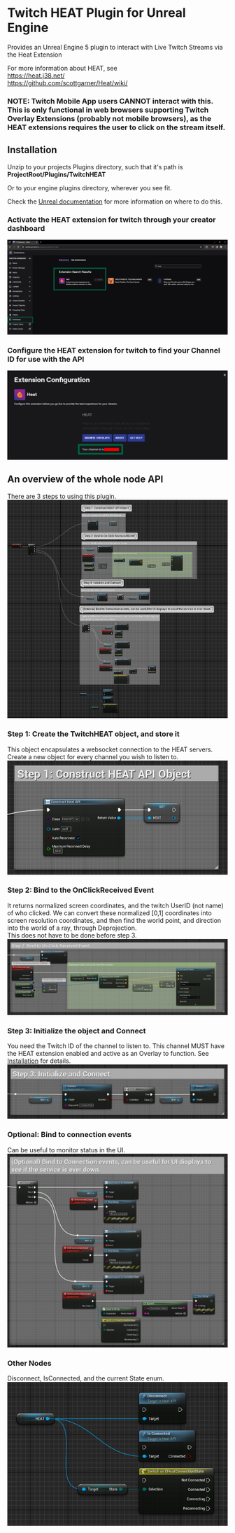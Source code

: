 # Twitch HEAT Plugin for Unreal Engine
Provides an Unreal Engine 5 plugin to interact with Live Twitch Streams via the Heat Extension  

For more information about HEAT, see  
https://heat.j38.net/  
https://github.com/scottgarner/Heat/wiki/


### NOTE: Twitch Mobile App users CANNOT interact with this. This is only functional in web browsers supporting Twitch Overlay Extensions (probably not mobile browsers), as the HEAT extensions requires the user to click on the stream itself.


## Installation
Unzip to your projects Plugins directory, such that it's path is  
**ProjectRoot/Plugins/TwitchHEAT**  

Or to your engine plugins directory, wherever you see fit.  

Check the [Unreal documentation](https://docs.unrealengine.com/5.3/en-US/plugins-in-unreal-engine/#pluginfolders) for more information on where to do this.  


### Activate the HEAT extension for twitch through your creator dashboard
![Twitch Extension](Docs/twitch.png)


### Configure the HEAT extension for twitch to find your Channel ID for use with the API
![Configure ID](Docs/id.png)


## An overview of the whole node API
There are 3 steps to using this plugin.
![Overview of all the nodes](Docs/1.png)


### Step 1: Create the TwitchHEAT object, and store it
This object encapsulates a websocket connection to the HEAT servers.  
Create a new object for every channel you wish to listen to.  
![Create object](Docs/2.png)


### Step 2: Bind to the OnClickReceived Event
It returns normalized screen coordinates, and the twitch UserID (not name) of who clicked. We can convert these normalized [0,1] coordinates into screen resolution coordinates, and then find the world point, and direction into the world of a ray, through Deprojection.  
This does not have to be done before step 3.  
![Bind to OnClickReceived](Docs/3.png)


### Step 3: Initialize the object and Connect
You need the Twitch ID of the channel to listen to. This channel MUST have the HEAT extension enabled and active as an Overlay to function. See [Installation](#installation) for details.
![Initialize and Connect](Docs/4.png)


### Optional: Bind to connection events
Can be useful to monitor status in the UI.  
![Optionally Bind to connection nodes](Docs/5.png)


### Other Nodes
Disconnect, IsConnected, and the current State enum.  
![Other nodes](Docs/6.png)
